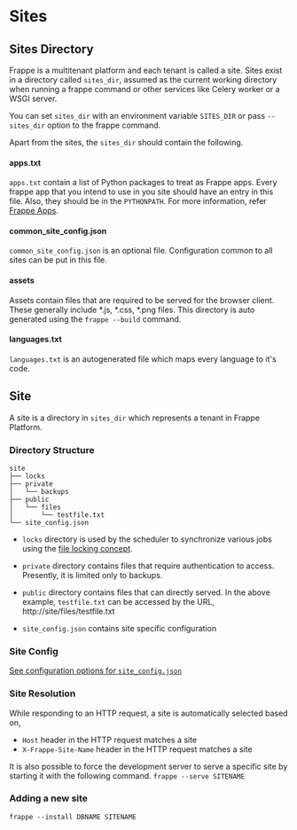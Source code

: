 # Sites

## Sites Directory

Frappe is a multitenant platform and each tenant is called a site. Sites exist
in a directory called `sites_dir`, assumed as the current working directory when
running a frappe command or other services like Celery worker or a WSGI server.

You can set `sites_dir` with an environment variable `SITES_DIR` or pass
`--sites_dir` option to the frappe command.

Apart from the sites, the `sites_dir` should contain the following.

#### apps.txt

`apps.txt` contain a list of Python packages to treat as Frappe apps. Every
frappe app that you intend to use in you site should have an entry in this file.
Also, they should be in the `PYTHONPATH`. For more information, refer
[Frappe Apps](/help/apps).

#### common\_site\_config.json

`common_site_config.json` is an optional file. Configuration common to all sites
can be put in this file.

#### assets

Assets contain files that are required to be served for the browser client.
These generally include *.js, *.css, *.png files. This directory is auto
generated using the `frappe --build` command.

#### languages.txt

`languages.txt` is an autogenerated file which maps every language to it's code.

## Site

A site is a directory in `sites_dir` which represents a tenant in Frappe Platform.


### Directory Structure

	site
	├── locks
	├── private
	│   └── backups
	├── public
	│   └── files
	│		└── testfile.txt
	└── site_config.json

* `locks` directory is used by the scheduler to synchronize various jobs using
the [file locking concept](http://en.wikipedia.org/wiki/File_locking).

* `private` directory contains files that require authentication to access.
Presently, it is limited only to backups.

* `public` directory contains files that can directly served. In the above
 example, `testfile.txt` can be accessed by the URL,
	 http://site/files/testfile.txt

* `site_config.json` contains site specific configuration

### Site Config

[See configuration options for `site_config.json`](/docs/user-guide/site_config.md)

### Site Resolution

While responding to an HTTP request, a site is automatically selected based on,

* `Host` header in the HTTP request matches a site
* `X-Frappe-Site-Name` header in the HTTP request matches a site

It is also possible to force the development server to serve a specific site by
starting it with the following command.
	`frappe --serve SITENAME`


### Adding a new site

`frappe --install DBNAME SITENAME`

